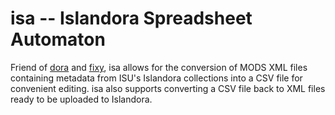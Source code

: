 # isa -- Islandora Spreadsheet Automaton

Friend of [dora]() and [fixy](), isa allows for the conversion of MODS XML
files containing metadata from ISU's Islandora collections into a CSV file
for convenient editing. isa also supports converting a CSV file back to XML
files ready to be uploaded to Islandora.

